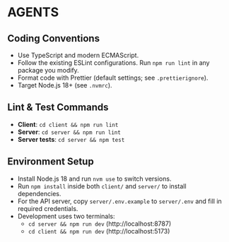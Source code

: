# AGENTS

## Coding Conventions
- Use TypeScript and modern ECMAScript.
- Follow the existing ESLint configurations. Run `npm run lint` in any package you modify.
- Format code with Prettier (default settings; see `.prettierignore`).
- Target Node.js 18+ (see `.nvmrc`).

## Lint & Test Commands
- **Client**: `cd client && npm run lint`
- **Server**: `cd server && npm run lint`
- **Server tests**: `cd server && npm test`

## Environment Setup
- Install Node.js 18 and run `nvm use` to switch versions.
- Run `npm install` inside both `client/` and `server/` to install dependencies.
- For the API server, copy `server/.env.example` to `server/.env` and fill in required credentials.
- Development uses two terminals:
  - `cd server && npm run dev` (http://localhost:8787)
  - `cd client && npm run dev` (http://localhost:5173)
